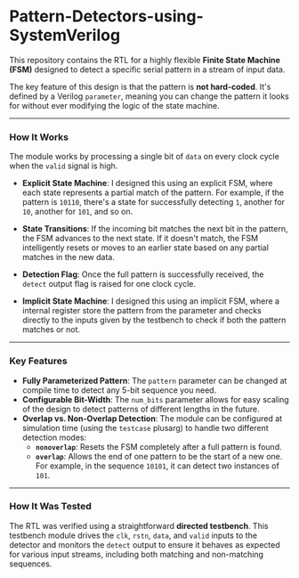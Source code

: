 # Pattern-Detectors-using-SystemVerilog


This repository contains the RTL for a highly flexible **Finite State Machine (FSM)** designed to detect a specific serial pattern in a stream of input data.

The key feature of this design is that the pattern is **not hard-coded**. It's defined by a Verilog `parameter`, meaning you can change the pattern it looks for without ever modifying the logic of the state machine.

---

### How It Works

The module works by processing a single bit of `data` on every clock cycle when the `valid` signal is high.

* **Explicit State Machine**: I designed this using an explicit FSM, where each state represents a partial match of the pattern. For example, if the pattern is `10110`, there's a state for successfully detecting `1`, another for `10`, another for `101`, and so on.
* **State Transitions**: If the incoming bit matches the next bit in the pattern, the FSM advances to the next state. If it doesn't match, the FSM intelligently resets or moves to an earlier state based on any partial matches in the new data.
* **Detection Flag**: Once the full pattern is successfully received, the `detect` output flag is raised for one clock cycle.

* **Implicit State Machine**: I designed this using an implicit FSM, where a internal register store the pattern from the parameter and checks directly to the inputs given by the testbench to check if both the pattern matches or not.

---

### Key Features

* **Fully Parameterized Pattern**: The `pattern` parameter can be changed at compile time to detect any 5-bit sequence you need.
* **Configurable Bit-Width**: The `num_bits` parameter allows for easy scaling of the design to detect patterns of different lengths in the future.
* **Overlap vs. Non-Overlap Detection**: The module can be configured at simulation time (using the `testcase` plusarg) to handle two different detection modes:
    * **`nonoverlap`**: Resets the FSM completely after a full pattern is found.
    * **`overlap`**: Allows the end of one pattern to be the start of a new one. For example, in the sequence `10101`, it can detect two instances of `101`.

---

### How It Was Tested

The RTL was verified using a straightforward **directed testbench**. This testbench module drives the `clk`, `rstn`, `data`, and `valid` inputs to the detector and monitors the `detect` output to ensure it behaves as expected for various input streams, including both matching and non-matching sequences.
